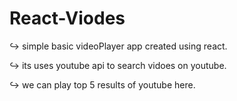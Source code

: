 # React-Viodes

 ↪️ simple basic videoPlayer app created using react.
 
 ↪️ its uses youtube api to search vidoes on youtube.
 
 ↪️ we can play top 5 results of youtube here.
 
